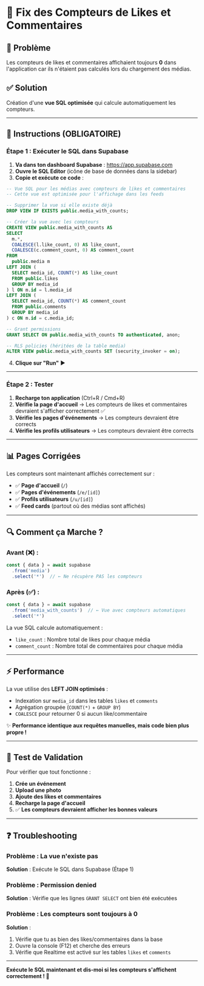 # 🔧 Fix des Compteurs de Likes et Commentaires

## 🎯 Problème
Les compteurs de likes et commentaires affichaient toujours **0** dans l'application car ils n'étaient pas calculés lors du chargement des médias.

## ✅ Solution
Création d'une **vue SQL optimisée** qui calcule automatiquement les compteurs.

---

## 📝 Instructions (OBLIGATOIRE)

### **Étape 1 : Exécuter le SQL dans Supabase**

1. **Va dans ton dashboard Supabase** : https://app.supabase.com
2. **Ouvre le SQL Editor** (icône de base de données dans la sidebar)
3. **Copie et exécute ce code** :

```sql
-- Vue SQL pour les médias avec compteurs de likes et commentaires
-- Cette vue est optimisée pour l'affichage dans les feeds

-- Supprimer la vue si elle existe déjà
DROP VIEW IF EXISTS public.media_with_counts;

-- Créer la vue avec les compteurs
CREATE VIEW public.media_with_counts AS
SELECT 
  m.*,
  COALESCE(l.like_count, 0) AS like_count,
  COALESCE(c.comment_count, 0) AS comment_count
FROM 
  public.media m
LEFT JOIN (
  SELECT media_id, COUNT(*) AS like_count
  FROM public.likes
  GROUP BY media_id
) l ON m.id = l.media_id
LEFT JOIN (
  SELECT media_id, COUNT(*) AS comment_count
  FROM public.comments
  GROUP BY media_id
) c ON m.id = c.media_id;

-- Grant permissions
GRANT SELECT ON public.media_with_counts TO authenticated, anon;

-- RLS policies (héritées de la table media)
ALTER VIEW public.media_with_counts SET (security_invoker = on);
```

4. **Clique sur "Run"** ▶️

---

### **Étape 2 : Tester**

1. **Recharge ton application** (Ctrl+R / Cmd+R)
2. **Vérifie la page d'accueil** → Les compteurs de likes et commentaires devraient s'afficher correctement ✅
3. **Vérifie les pages d'événements** → Les compteurs devraient être corrects
4. **Vérifie les profils utilisateurs** → Les compteurs devraient être corrects

---

## 📊 Pages Corrigées

Les compteurs sont maintenant affichés correctement sur :

- ✅ **Page d'accueil** (`/`)
- ✅ **Pages d'événements** (`/e/[id]`)
- ✅ **Profils utilisateurs** (`/u/[id]`)
- ✅ **Feed cards** (partout où des médias sont affichés)

---

## 🔍 Comment ça Marche ?

### **Avant (❌)** :
```typescript
const { data } = await supabase
  .from('media')
  .select('*')  // ← Ne récupère PAS les compteurs
```

### **Après (✅)** :
```typescript
const { data } = await supabase
  .from('media_with_counts')  // ← Vue avec compteurs automatiques
  .select('*')
```

La vue SQL calcule automatiquement :
- `like_count` : Nombre total de likes pour chaque média
- `comment_count` : Nombre total de commentaires pour chaque média

---

## ⚡ Performance

La vue utilise des **LEFT JOIN optimisés** :
- Indexation sur `media_id` dans les tables `likes` et `comments`
- Agrégation groupée (`COUNT(*)` + `GROUP BY`)
- `COALESCE` pour retourner 0 si aucun like/commentaire

✨ **Performance identique aux requêtes manuelles, mais code bien plus propre !**

---

## 🧪 Test de Validation

Pour vérifier que tout fonctionne :

1. **Crée un événement**
2. **Upload une photo**
3. **Ajoute des likes et commentaires**
4. **Recharge la page d'accueil**
5. ✅ **Les compteurs devraient afficher les bonnes valeurs**

---

## ❓ Troubleshooting

### Problème : La vue n'existe pas
**Solution** : Exécute le SQL dans Supabase (Étape 1)

### Problème : Permission denied
**Solution** : Vérifie que les lignes `GRANT SELECT` ont bien été exécutées

### Problème : Les compteurs sont toujours à 0
**Solution** : 
1. Vérifie que tu as bien des likes/commentaires dans la base
2. Ouvre la console (F12) et cherche des erreurs
3. Vérifie que Realtime est activé sur les tables `likes` et `comments`

---

**Exécute le SQL maintenant et dis-moi si les compteurs s'affichent correctement ! 🚀**

